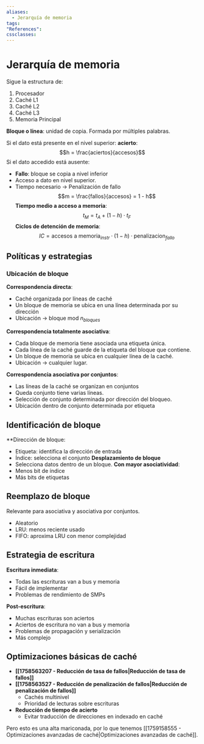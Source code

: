 ```yaml
---
aliases:
  - Jerarquía de memoria
tags:
"References":
cssclasses:
---
```

# Jerarquía de memoria

Sigue la estructura de:
1. Procesador
2. Caché L1
3. Caché L2
4. Caché L3
5. Memoria Principal

**Bloque o línea**: unidad de copia. Formada por múltiples palabras.

Si el dato está presente en el nivel superior: **acierto**:
$$h = \frac{aciertos}{accesos}$$
Si el dato accedido está ausente:
- **Fallo**: bloque se copia a nivel inferior
- Acceso a dato en nivel superior.
- Tiempo necesario -> Penalización de fallo
$$m = \frac{fallos}{accesos} = 1 - h$$
**Tiempo medio a acceso a memoria**:
$$t_M = t_A + (1-h) \cdot t_F$$
**Ciclos de detención de memoria**:
$$IC = \text{accesos a memoria}_{instr} \cdot (1-h) \cdot \text{penalizacion}_{fallo}$$

## Políticas y estrategias

### Ubicación de bloque

**Correspondencia directa**: 
- Caché organizada por líneas de caché
- Un bloque de memoria se ubica en una línea determinada por su dirección
- Ubicación -> bloque mod $n_{bloques}$

**Correspondencia totalmente asociativa**:
- Cada bloque de memoria tiene asociada una etiqueta única.
- Cada línea de la caché guarde de la etiqueta del bloque que contiene.
- Un bloque de memoria se ubica en cualquier línea de la caché.
- Ubicación -> cualquier lugar.

**Correspondencia asociativa por conjuntos**:
- Las líneas de la caché se organizan en conjuntos
- Queda conjunto tiene varias líneas.
- Selección de conjunto determinada por dirección del bloqueo.
- Ubicación dentro de conjunto determinada por etiqueta

## Identificación de bloque

**Dirección de bloque:
- Etiqueta: identifica la dirección de entrada
- Índice: selecciona el conjunto
**Desplazamiento de bloque**
- Selecciona datos dentro de un bloque.
**Con mayor asociatividad**:
- Menos bit de índice
- Más bits de etiquetas

## Reemplazo de bloque

Relevante para asociativa y asociativa por conjuntos.
- Aleatorio
- LRU: menos reciente usado
- FIFO: aproxima LRU con menor complejidad

## Estrategia de escritura

**Escritura inmediata**:
- Todas las escrituras van a bus y memoria
- Fácil de implementar
- Problemas de rendimiento de SMPs

**Post-escritura**:
- Muchas escrituras son aciertos
- Aciertos de escritura no van a bus y memoria
- Problemas de propagación y serialización
- Más complejo

## Optimizaciones básicas de caché

- **[[1758563207 - Reducción de tasa de fallos|Reducción de tasa de fallos]]**
- **[[1758563527 - Reducción de penalización de fallos|Reducción de penalización de fallos]]**
	- Cachés multinivel
	- Prioridad de lecturas sobre escrituras
- **Reducción de tiempo de acierto**
	- Evitar traducción de direcciones en indexado en caché

Pero esto es una alta mariconada, por lo que tenemos [[1759158555 - Optimizaciones avanzadas de caché|Optimizaciones avanzadas de caché]].